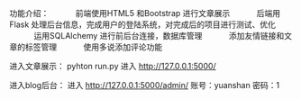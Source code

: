 
功能介绍：
            前端使用HTML5 和Bootstrap 进行文章展示
            后端用Flask 处理后台信息，完成用户的登陆系统，对完成后的项目进行测试、优化
            运用SQLAlchemy 进行前后台连接，数据库管理
            添加友情链接和文章的标签管理
            使用多说添加评论功能

进入文章展示：
          pyhton run.py
          进入 http://127.0.0.1:5000/
  
进入blog后台：
          进入 http://127.0.0.1:5000/admin/
          账号：yuanshan  密码：1

          
